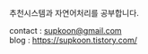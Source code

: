 추천시스템과 자연어처리를 공부합니다.


contact :   supkoon@gmail.com  
blog : https://supkoon.tistory.com/  



<!---
supkoon/supkoon is a ✨ special ✨ repository because its `README.md` (this file) appears on your GitHub profile.
You can click the Preview link to take a look at your changes.
--->
